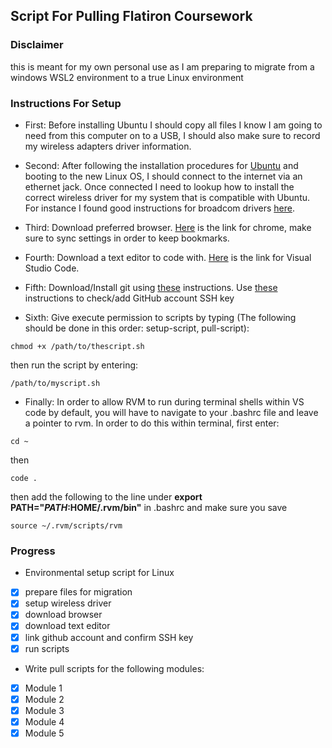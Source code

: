 ## Script For Pulling Flatiron Coursework

### Disclaimer

this is meant for my own personal use as I am preparing to migrate from a windows WSL2 environment to a true Linux environment

### Instructions For Setup

- First: Before installing Ubuntu I should copy all files I know I am going to need from this computer on to a USB, I should also make sure to record my wireless adapters driver information.

- Second: After following the installation procedures for [Ubuntu](https://ubuntu.com/download/desktop) and booting to the new Linux OS, I should connect to the internet via an ethernet jack. Once connected I need to lookup how to install the correct wireless driver for my system that is compatible with Ubuntu. For instance I found good instructions for broadcom drivers [here](https://askubuntu.com/questions/55868/installing-broadcom-wireless-drivers).

- Third: Download preferred browser.  [Here](https://www.google.com/chrome/?brand=YTUH&geo=US&gclid=CjwKCAiAvOeQBhBkEiwAxutUVBr86PdeC7juCWHUmOCDD2Lwgk5T5C8RQRrUKDtCVzxE_Cr6xD3WvxoC79kQAvD_BwE&gclsrc=aw.ds) is the link for chrome, make sure to sync settings in order to keep bookmarks.

- Fourth: Download a text editor to code with.  [Here](https://code.visualstudio.com/docs/?dv=linux64_deb) is the link for Visual Studio Code.

- Fifth: Download/Install git using [these](https://github.com/git-guides/install-git) instructions.  Use [these](https://docs.github.com/en/authentication/connecting-to-github-with-ssh/checking-for-existing-ssh-keys) instructions to check/add GitHub account SSH key

- Sixth: Give execute permission to scripts by typing (The following should be done in this order: setup-script, pull-script):
```
chmod +x /path/to/thescript.sh
```
then run the script by entering:
```
/path/to/myscript.sh
```

- Finally: In order to allow RVM to run during terminal shells within VS code by default, you will have to
navigate to your .bashrc file and leave a pointer to rvm.  In order to do this within terminal, first enter:
```
cd ~
```
then
```
code .
```
then add the following to the line under __export PATH="$PATH:$HOME/.rvm/bin"__  in .bashrc and make sure you save
```
source ~/.rvm/scripts/rvm
```

### Progress

- Environmental setup script for Linux
* [x] prepare files for migration
* [x] setup wireless driver
* [x] download browser
* [x] download text editor
* [x] link github account and confirm SSH key
* [x] run scripts

- Write pull scripts for the following modules:

* [x] Module 1
* [x] Module 2
* [x] Module 3
* [x] Module 4
* [x] Module 5